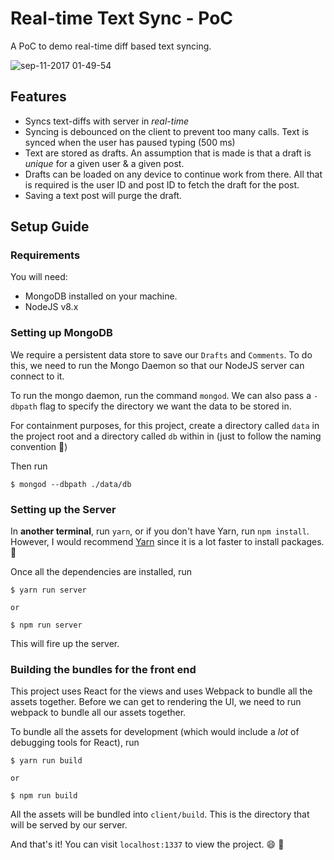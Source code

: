 # Real-time Text Sync - PoC

A PoC to demo real-time diff based text syncing.

![sep-11-2017 01-49-54](https://user-images.githubusercontent.com/6417910/30252625-ac1354c4-9693-11e7-8ad9-685159a742e2.gif)

## Features

- Syncs text-diffs with server in *real-time*
- Syncing is debounced on the client to prevent too many calls. Text is synced when the user has paused typing (500 ms)
- Text are stored as drafts. An assumption that is made is that a draft is *unique* for a given user & a given post.
- Drafts can be loaded on any device to continue work from there. All that is required is the user ID and post ID to fetch the draft for the post.
- Saving a text post will purge the draft.

## Setup Guide

### Requirements

You will need:
- MongoDB installed on your machine.
- NodeJS v8.x

### Setting up MongoDB

We require a persistent data store to save our `Drafts` and `Comments`. To do this, we need to run the Mongo Daemon so that our NodeJS server can connect to it.

To run the mongo daemon, run the command `mongod`. We can also pass a `-dbpath` flag to specify the directory we want the data to be stored in. 

For containment purposes, for this project, create a directory called `data` in the project root and a directory called `db` within in (just to follow the naming convention :slightly_smiling_face:)

Then run

```
$ mongod --dbpath ./data/db
```

### Setting up the Server

In **another terminal**, run `yarn`, or if you don't have Yarn, run `npm install`. However, I would recommend [Yarn](https://yarnpkg.com/en/) since it is a lot faster to install packages. 🙂 

Once all the dependencies are installed, run

```
$ yarn run server
 
or 

$ npm run server
```

This will fire up the server. 

### Building the bundles for the front end

This project uses React for the views and uses Webpack to bundle all the assets together. Before we can get to rendering the UI, we need to run webpack to bundle all our assets together.

To bundle all the assets for development (which would include a *lot* of debugging tools for React), run

```
$ yarn run build

or 

$ npm run build
```

All the assets will be bundled into `client/build`. This is the directory that will be served by our server.


And that's it! 
You can visit `localhost:1337` to view the project. :smile: :rocket:

